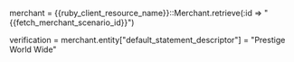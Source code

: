 merchant = {{ruby_client_resource_name}}::Merchant.retrieve(:id => "{{fetch_merchant_scenario_id}}")

verification = merchant.entity["default_statement_descriptor"] = "Prestige World Wide"
